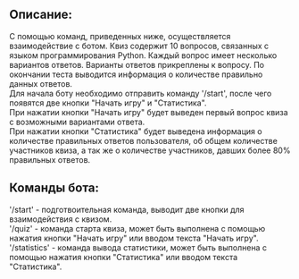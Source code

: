 ## Описание:  
С помощью команд, приведенных ниже, осуществляется взаимодействие с ботом. Квиз содержит 10 вопросов, связанных с языком программирования Python. Каждый вопрос имеет несколько вариантов ответов. Варианты ответов прикреплены к вопросу. 
По окончании теста выводится информация о количестве правильно данных ответов.  
Для начала боту необходимо отправить команду '/start', после чего появятся две кнопки "Начать игру" и "Статистика".  
При нажатии кнопки "Начать игру" будет выведен первый вопрос квиза с возможными вариантами ответа.  
При нажатии кнопки "Статистика" будет выведена информация о количестве правильных ответов пользователя, об общем количестве участников квиза, а так же о количестве участников, давших более 80% правильных ответов.  
## Команды бота:  
'/start' - подготвоительная команда, выводит две кнопки для взаимодействия с квизом.  
'/quiz' - команда старта квиза, может быть выполнена с помощью нажатия кнопки "Начать игру" или вводом текста "Начать игру".  
'/statistics' - команда вывода статистики, может быть выполнена с помощью нажатия кнопки "Статистика" или вводом текста "Статистика".
